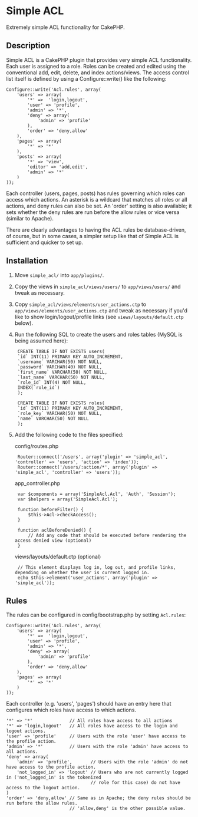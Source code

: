Simple ACL
==================================================
Extremely simple ACL functionality for CakePHP. 

Description
-----------

Simple ACL is a CakePHP plugin that provides very simple ACL functionality.  Each user is assigned to a role.  Roles can be created and edited using the conventional add, edit, delete, and index actions/views.  The access control list itself is defined by using a Configure::write() like the following:

	Configure::write('Acl.rules', array(
		'users' => array(
			'*' =>  'login,logout',
			'user' => 'profile',
			'admin' => '*',
			'deny' => array(
				'admin' => 'profile'
			),
			'order' => 'deny,allow'
		),
		'pages' => array(
			'*' => '*'
		),
		'posts' => array(
			'*' => 'view',
			'editor' => 'add,edit',
			'admin' => '*'
		)
	));

Each controller (users, pages, posts) has rules governing which roles can access which actions.  An asterisk is a wildcard that matches all roles or all actions, and deny rules can also be set.  An 'order' setting is also available; it sets whether the deny rules are run before the allow rules or vice versa (similar to Apache).

There are clearly advantages to having the ACL rules be database-driven, of course, but in some cases, a simpler setup like that of Simple ACL is sufficient and quicker to set up.

Installation
------------

1. Move `simple_acl/` into `app/plugins/`.
1. Copy the views in `simple_acl/views/users/` to `app/views/users/` and tweak as necessary.
1. Copy `simple_acl/views/elements/user_actions.ctp` to `app/views/elements/user_actions.ctp` and tweak as necessary if you'd like to show login/logout/profile links (see `views/layouts/default.ctp` below).
1. Run the following SQL to create the users and roles tables (MySQL is being assumed here):

		CREATE TABLE IF NOT EXISTS users(
		`id` INT(11) PRIMARY KEY AUTO_INCREMENT,
		`username` VARCHAR(50) NOT NULL,
		`password` VARCHAR(40) NOT NULL,
		`first_name` VARCHAR(50) NOT NULL,
		`last_name` VARCHAR(50) NOT NULL,
		`role_id` INT(4) NOT NULL,
		INDEX(`role_id`)
		);
		
		CREATE TABLE IF NOT EXISTS roles(
		`id` INT(11) PRIMARY KEY AUTO_INCREMENT,
		`role_key` VARCHAR(50) NOT NULL,
		`name` VARCHAR(50) NOT NULL
		);

1. Add the following code to the files specified:

	config/routes.php
	
		Router::connect('/users', array('plugin' => 'simple_acl', 'controller' => 'users', 'action' => 'index')); 
		Router::connect('/users/:action/*', array('plugin' => 'simple_acl', 'controller' => 'users'));
		
	app_controller.php
	
		var $components = array('SimpleAcl.Acl', 'Auth', 'Session');
		var $helpers = array('SimpleAcl.Acl');
		
		function beforeFilter() {
			$this->Acl->checkAccess();
		}
		
		function aclBeforeDenied() {
			// Add any code that should be executed before rendering the access denied view (optional)
		}
		
	views/layouts/default.ctp (optional)
	
		// This element displays log in, log out, and profile links, depending on whether the user is current logged in.
		echo $this->element('user_actions', array('plugin' => 'simple_acl'));


Rules
-----

The rules can be configured in config/bootstrap.php by setting `Acl.rules`:

	Configure::write('Acl.rules', array(
		'users' => array(
			'*' =>  'login,logout',
			'user' => 'profile',
			'admin' => '*',
			'deny' => array(
				'admin' => 'profile'
			),
			'order' => 'deny,allow'
		),
		'pages' => array(
			'*' => '*'
		)
	));

Each controller (e.g. 'users', 'pages') should have an entry here that configures which roles have access to which actions.

	'*' => '*'				// All roles have access to all actions
	'*' => 'login,logout'	// All roles have access to the login and logout actions.
	'user' => 'profile'		// Users with the role 'user' have access to the profile action.
	'admin' => '*'			// Users with the role 'admin' have access to all actions.
	'deny' => array(		
		'admin' => 'profile',		// Users with the role 'admin' do not have access to the profile action.
		'not_logged_in' => 'logout'	// Users who are not currently logged in ('not_logged_in' is the tokenized
									// role for this case) do not have access to the logout action.
	)
	'order' => 'deny,allow'	// Same as in Apache; the deny rules should be run before the allow rules.
							// 'allow,deny' is the other possible value.